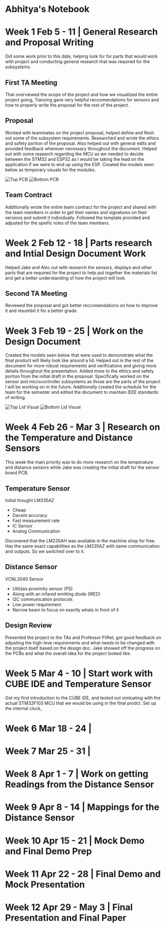 # Abhitya's Notebook

Week 1 Feb 5 - 11 | General Research and Proposal Writing
=========================================================

Did some work prior to this date, helping look for for parts that would work with project and conducting general research that was required for the subsystems.

First TA Meeting
----------------
That overviewed the scope of the project and how we visualized the entire project going, Tianxing gave very helpful reccomendations for sensors and how to properly write the proposal for the rest of the project.

Proposal
--------

Worked with teammates on the project proposal, helped define and flesh out some of the subsystem requirements. Researched and wrote the ethics and safety portion of the proposal. Also helped out with general edits and provided feedback wherever necessary throughout the document. Helped out with some research regarding the MCU as we needed to decide between the STM32 and ESP32 as I would be taking the lead on the application if we were to end up using the ESP.
Created the models seen below as temporary visuals for the modules.

![Top PCB](https://github.com/uiuc-alec/ece445_dough_monitor/assets/55109224/ad3204f6-59ab-44f4-a45a-3fe985892794)
![Bottom PCB](https://github.com/uiuc-alec/ece445_dough_monitor/assets/55109224/e7ec2914-2398-45fb-a8d2-3b4adff1ef80)

Team Contract
-------------

Additionally wrote the entire team contract for the project and shared with the team members in order to get their names and signatures on their versions and submit it individually. Followed the template provided and adjusted for the speific roles of the team members.

Week 2 Feb 12 - 18 | Parts research and Intial Design Document Work
===================================================================

Helped Jake and Alec out with research the sensors, displays and other parts that are required for the project to help put together the materials list and get a better understanding of how the project will look.

Second TA Meeting
-----------------

Reviewed the proposal and got better reccomendations on how to improve it and resumbit it for a better grade. 

Week 3 Feb 19 - 25 | Work on the Design Document
================================================

Created the models seen below that were used to demonstrate what the final product will likely look like around a lid. Helped out in the rest of the document for more robust requirements and verifications and giving more details throughout the presentation. Added more to the ethics and safety portion from the initial draft in the proposal. Specifically worked on the sensor and microcontroller subsystems as those are the parts of the project I will be working on in the future. Additionally created the schedule for the team for the semester and edited the document to maintain IEEE standards of writing.

![Top Lid Visual](https://github.com/uiuc-alec/ece445_dough_monitor/assets/55109224/8506251f-a6cd-445b-afbe-9b4f29a18c45)
![Bottom Lid Visual](https://github.com/uiuc-alec/ece445_dough_monitor/assets/55109224/a9552c51-e945-449a-b35c-952f2d380bde)


Week 4 Feb 26 - Mar 3 | Research on the Temperature and Distance Sensors
========================================================================

This week the main priority was to do more research on the temperature and distance sensors while Jake was creating the initial draft for the sensor board PCB.

Temperature Sensor
------------------
Initial thought LM335AZ
* Cheap
* Decent accuracy
* Fast measurement rate
* IC Sensor
* Analog Communication

Discovered that the LM235AH was available in the machine shop for free. Has the same exact capabilities as the LM335AZ with same communication and outputs. So we switched over to it.

Distance Sensor
---------------
VCNL3040 Sensor
* Utilizes proximity sensor (PS)
* Along with an infared emitting diode (IRED)
* I2C communication protocols
* Low power requirement
* Narrow beam to focus on exactly whats in front of it

Design Review
-------------
Presented the project to the TAs and Professor Fliflet, got good feedback on adjusting the high-leve requirements and what needs to be changed with the project itself based on the design doc. Jake showed off the progress on the PCBs and what the overall idea for the project looked like.

Week 5 Mar 4 - 10 | Start work with CUBE IDE and Temperature Sensor
===================================================================

Got my first introduction to the CUBE IDE, and tested out simluating with the actual STM32F103 MCU that we would be using in the final prodct. Set up the internal clock, 

Week 6 Mar 18 - 24 | 
======================================================================

Week 7 Mar 25 - 31 | 
=============================================================

Week 8 Apr 1 - 7 | Work on getting Readings from the Distance Sensor
=============================================================

Week 9 Apr 8 - 14 | Mappings for the Distance Sensor
====================================================

Week 10 Apr 15 - 21 | Mock Demo and Final Demo Prep
===================================================

Week 11 Apr 22 - 28 | Final Demo and Mock Presentation
======================================================

Week 12 Apr 29 - May 3 | Final Presentation and Final Paper
===========================================================
